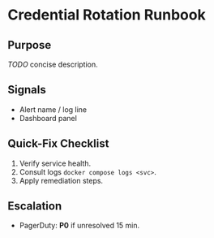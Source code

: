 # Credential Rotation Runbook

## Purpose
_TODO_ concise description.

## Signals
* Alert name / log line
* Dashboard panel

## Quick-Fix Checklist
1. Verify service health.
2. Consult logs `docker compose logs <svc>`.
3. Apply remediation steps.

## Escalation
* PagerDuty: **P0** if unresolved 15 min.
